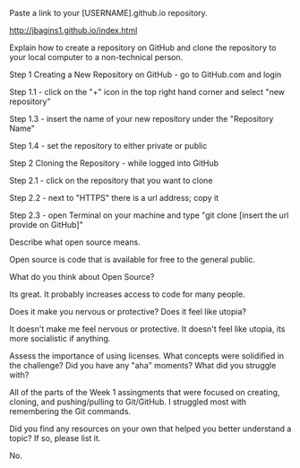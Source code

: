 Paste a link to your [USERNAME].github.io repository.

http://jbagins1.github.io/index.html

Explain how to create a repository on GitHub and clone the repository to your local computer to a non-technical person.

Step 1 Creating a New Repository on GitHub - go to GitHub.com and login

Step 1.1 - click on the "+" icon in the top right hand corner and select "new repository"

Step 1.3 - insert the name of your new repository under the "Repository Name"

Step 1.4 - set the repository to either private or public

Step 2 Cloning the Repository - while logged into GitHub

Step 2.1 - click on the repository that you want to clone

Step 2.2 - next to "HTTPS" there is a url address; copy it

Step 2.3 - open Terminal on your machine and type "git clone [insert the url provide on GitHub]"

Describe what open source means.

Open source is code that is available for free to the general public.

What do you think about Open Source?

Its great. It probably increases access to code for many people.

Does it make you nervous or protective? Does it feel like utopia?

It doesn't make me feel nervous or protective. It doesn't feel like utopia, its more socialistic if anything.

Assess the importance of using licenses.
What concepts were solidified in the challenge? Did you have any "aha" moments? What did you struggle with?

All of the parts of the Week 1 assingments that were focused on creating, cloning, and pushing/pulling to Git/GitHub. I struggled most with remembering the Git commands.

Did you find any resources on your own that helped you better understand a topic? If so, please list it.

No.